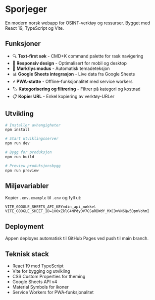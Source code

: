 # Sporjeger

En modern norsk webapp for OSINT-verktøy og ressurser. Bygget med React 19, TypeScript og Vite.

## Funksjoner

- 🔍 **Text-first søk** - CMD+K command palette for rask navigering
- 📱 **Responsiv design** - Optimalisert for mobil og desktop
- 🌙 **Mørk/lys modus** - Automatisk temadeteksjon
- 📊 **Google Sheets integrasjon** - Live data fra Google Sheets
- ⚡ **PWA-støtte** - Offline-funksjonalitet med service workers
- 🏷️ **Kategorisering og filtrering** - Filtrer på kategori og kostnad
- 📋 **Kopier URL** - Enkel kopiering av verktøy-URLer

## Utvikling

```bash
# Installer avhengigheter
npm install

# Start utviklingsserver
npm run dev

# Bygg for produksjon
npm run build

# Preview produksjonsbygg
npm run preview
```

## Miljøvariabler

Kopier `.env.example` til `.env` og fyll ut:

```
VITE_GOOGLE_SHEETS_API_KEY=din_api_nøkkel
VITE_GOOGLE_SHEET_ID=1HOxZklC4NPdyDV7GSaRBWdY_MXCDvVN6Qw5DpnVohmI
```

## Deployment

Appen deployes automatisk til GitHub Pages ved push til main branch.

## Teknisk stack

- React 19 med TypeScript
- Vite for bygging og utvikling
- CSS Custom Properties for theming
- Google Sheets API v4
- Material Symbols for ikoner
- Service Workers for PWA-funksjonalitet
